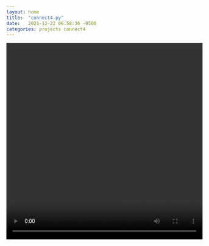 ```yaml
---
layout: home
title:  "connect4.py"
date:   2021-12-22 06:58:36 -0500
categories: projects connect4
---
```

<video controls="controls" width="515" height="515"></video>

